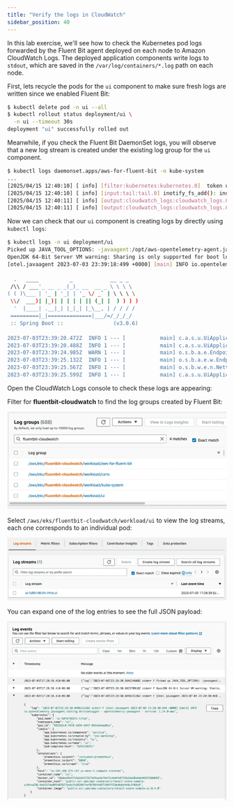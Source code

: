 ```yaml
---
title: "Verify the logs in CloudWatch"
sidebar_position: 40
---
```


In this lab exercise, we'll see how to check the Kubernetes pod logs forwarded by the Fluent Bit agent deployed on each node to Amazon CloudWatch Logs. The deployed application components write logs to `stdout`, which are saved in the `/var/log/containers/*.log` path on each node.

First, lets recycle the pods for the `ui` component to make sure fresh logs are written since we enabled Fluent Bit:

```bash
$ kubectl delete pod -n ui --all
$ kubectl rollout status deployment/ui \
  -n ui --timeout 30s
deployment "ui" successfully rolled out
```

Meanwhile, if you check the Fluent Bit DaemonSet logs, you will observe that a new log stream is created under the existing log group for the `ui` component.

```bash hook=pods-log
$ kubectl logs daemonset.apps/aws-for-fluent-bit -n kube-system
...
[2025/04/15 12:40:10] [ info] [filter:kubernetes:kubernetes.0]  token updated
[2025/04/15 12:40:10] [ info] [input:tail:tail.0] inotify_fs_add(): inode=16895961 watch_fd=12 name=/var/log/containers/ui-8564fc5cfb-qb7td_ui_ui-4ace14944409ee785708c9031b4c2243bfa065ffe0cd320e219131aa33541a1e.log
[2025/04/15 12:40:11] [ info] [output:cloudwatch_logs:cloudwatch_logs.0] Creating log stream ui-8564fc5cfb-qb7td.ui in log group /aws/eks/fluentbit-cloudwatch/workload/ui
[2025/04/15 12:40:11] [ info] [output:cloudwatch_logs:cloudwatch_logs.0] Created log stream ui-8564fc5cfb-qb7td.ui

```

Now we can check that our `ui` component is creating logs by directly using `kubectl logs`:

```bash
$ kubectl logs -n ui deployment/ui
Picked up JAVA_TOOL_OPTIONS: -javaagent:/opt/aws-opentelemetry-agent.jar
OpenJDK 64-Bit Server VM warning: Sharing is only supported for boot loader classes because bootstrap classpath has been appended
[otel.javaagent 2023-07-03 23:39:18:499 +0000] [main] INFO io.opentelemetry.javaagent.tooling.VersionLogger - opentelemetry-javaagent - version: 1.24.0-aws

  .   ____          _            __ _ _
 /\\ / ___'_ __ _ _(_)_ __  __ _ \ \ \ \
( ( )\___ | '_ | '_| | '_ \/ _` | \ \ \ \
 \\/  ___)| |_)| | | | | || (_| |  ) ) ) )
  '  |____| .__|_| |_|_| |_\__, | / / / /
 =========|_|==============|___/=/_/_/_/
 :: Spring Boot ::                (v3.0.6)

2023-07-03T23:39:20.472Z  INFO 1 --- [           main] c.a.s.u.UiApplication                    : Starting UiApplication v0.0.1-SNAPSHOT using Java 17.0.7 with PID 1 (/app/app.jar started by appuser in /app)
2023-07-03T23:39:20.488Z  INFO 1 --- [           main] c.a.s.u.UiApplication                    : No active profile set, falling back to 1 default profile: "default"
2023-07-03T23:39:24.985Z  WARN 1 --- [           main] o.s.b.a.e.EndpointId                     : Endpoint ID 'fail-cart' contains invalid characters, please migrate to a valid format.
2023-07-03T23:39:25.132Z  INFO 1 --- [           main] o.s.b.a.e.w.EndpointLinksResolver        : Exposing 15 endpoint(s) beneath base path '/actuator'
2023-07-03T23:39:25.567Z  INFO 1 --- [           main] o.s.b.w.e.n.NettyWebServer               : Netty started on port 8080
2023-07-03T23:39:25.599Z  INFO 1 --- [           main] c.a.s.u.UiApplication                    : Started UiApplication in 5.877 seconds (process running for 7.361)
```

Open the CloudWatch Logs console to check these logs are appearing:

<ConsoleButton url="https://console.aws.amazon.com/cloudwatch/home?#logsV2:log-groups" service="cloudwatch" label="Open CloudWatch console"/>

Filter for **fluentbit-cloudwatch** to find the log groups created by Fluent Bit:

![CloudWatch Log Group](./assets/log-group.webp)

Select `/aws/eks/fluentbit-cloudwatch/workload/ui` to view the log streams, each one corresponds to an individual pod:

![CloudWatch Log Stream](./assets/log-streams.webp)

You can expand one of the log entries to see the full JSON payload:

![Pod logs](./assets/logs.webp)
